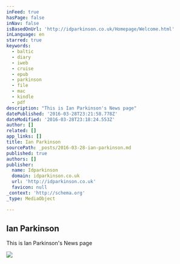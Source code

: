 ```yaml
---
inFeed: true
hasPage: false
inNav: false
isBasedOnUrl: 'http://idparkinson.co.uk/Homepage/Welcome.html'
inLanguage: en
starred: true
keywords:
  - baltic
  - diary
  - iweb
  - cruise
  - epub
  - parkinson
  - file
  - mac
  - kindle
  - pdf
description: "This is Ian Parkinson's News page"
datePublished: '2016-03-28T23:21:58.778Z'
dateModified: '2016-03-28T23:18:24.553Z'
author: []
related: []
app_links: []
title: Ian Parkinson
sourcePath: _posts/2016-03-28-ian-parkinson.md
published: true
authors: []
publisher:
  name: Idparkinson
  domain: idparkinson.co.uk
  url: 'http://idparkinson.co.uk'
  favicon: null
_context: 'http://schema.org'
_type: MediaObject

---
```

<article style=""><h1>Ian Parkinson</h1><p>This is Ian Parkinson's News page</p><img src="https://s3-us-west-2.amazonaws.com/the-grid-img/p/126a5e0d1b6f974d45f56cfb5ea1320840ebed26.png" /></article>